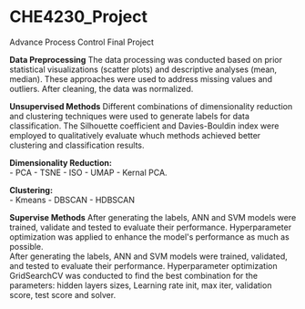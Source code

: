 # CHE4230_Project
Advance Process Control Final Project<br>

**Data Preprocessing**
The data processing was conducted based on prior statistical visualizations (scatter plots) and descriptive analyses (mean, median). These approaches were used to address missing values and outliers. After cleaning, the data was normalized.

**Unsupervised Methods** 
Different combinations of dimensionality reduction and clustering techniques were used to generate labels for data classification. The Silhouette coefficient and Davies-Bouldin index were employed to qualitatively evaluate whuch methods achieved better clustering and classification results.<br>

  **Dimensionality Reduction:** <br>
    - PCA
    - TSNE
    - ISO
    - UMAP
    - Kernal PCA.<br>

  **Clustering:** <br>
    - Kmeans
    - DBSCAN
    - HDBSCAN <br>

**Supervise Methods**
After generating the labels, ANN and SVM models were trained, validate and tested to evaluate their performance. Hyperparameter optimization was applied to enhance the model's performance as much as possible.<br> 
After generating the labels, ANN and SVM models were trained, validated, and tested to evaluate their performance. Hyperparameter optimization GridSearchCV was conducted to find the best combination for the parameters: hidden layers sizes, Learning rate init, max iter, validation score, test score and solver.
